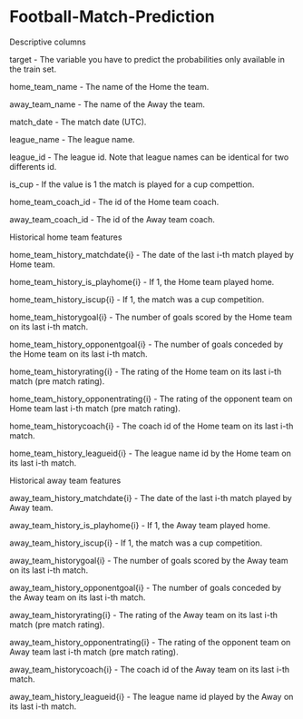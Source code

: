 # Football-Match-Prediction

Descriptive columns

target - The variable you have to predict the probabilities only available in the train set.

home_team_name - The name of the Home the team.

away_team_name - The name of the Away the team.

match_date - The match date (UTC).

league_name - The league name.

league_id - The league id. Note that league names can be identical for two differents id.

is_cup - If the value is 1 the match is played for a cup compettion.

home_team_coach_id - The id of the Home team coach.

away_team_coach_id - The id of the Away team coach.


Historical home team features

home_team_history_matchdate{i} - The date of the last i-th match played by Home team.

home_team_history_is_playhome{i} - If 1, the Home team played home.

home_team_history_iscup{i} - If 1, the match was a cup competition.

home_team_historygoal{i} - The number of goals scored by the Home team on its last i-th match.

home_team_history_opponentgoal{i} - The number of goals conceded by the Home team on its last i-th match.

home_team_historyrating{i} - The rating of the Home team on its last i-th match (pre match rating). 

home_team_history_opponentrating{i} - The rating of the opponent team on Home team last i-th match (pre match rating). 

home_team_historycoach{i} - The coach id of the Home team on its last i-th match. 

home_team_history_leagueid{i} - The league name id by the Home team on its last i-th match.


Historical away team features

away_team_history_matchdate{i} - The date of the last i-th match played by Away team.

away_team_history_is_playhome{i} - If 1, the Away team played home.

away_team_history_iscup{i} - If 1, the match was a cup competition.

away_team_historygoal{i} - The number of goals scored by the Away team on its last i-th match.

away_team_history_opponentgoal{i} - The number of goals conceded by the Away team on its last i-th match.

away_team_historyrating{i} - The rating of the Away team on its last i-th match (pre match rating).

away_team_history_opponentrating{i} - The rating of the opponent team on Away team last i-th match (pre match rating).

away_team_historycoach{i} - The coach id of the Away team on its last i-th match.

away_team_history_leagueid{i} - The league name id played by the Away on its last i-th match.
